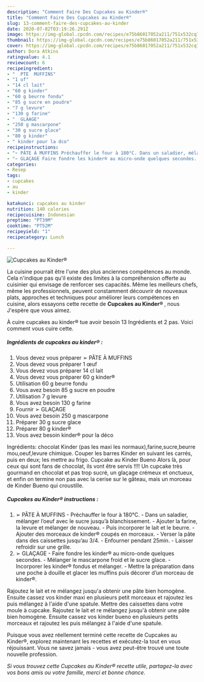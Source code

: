 ```yaml
---
description: "Comment Faire Des Cupcakes au Kinder®"
title: "Comment Faire Des Cupcakes au Kinder®"
slug: 13-comment-faire-des-cupcakes-au-kinder
date: 2020-07-02T03:19:26.291Z
image: https://img-global.cpcdn.com/recipes/e75b86017052a211/751x532cq70/cupcakes-au-kinder-photo-principale-de-la-recette.jpg
thumbnail: https://img-global.cpcdn.com/recipes/e75b86017052a211/751x532cq70/cupcakes-au-kinder-photo-principale-de-la-recette.jpg
cover: https://img-global.cpcdn.com/recipes/e75b86017052a211/751x532cq70/cupcakes-au-kinder-photo-principale-de-la-recette.jpg
author: Dora Atkins
ratingvalue: 4.1
reviewcount: 6
recipeingredient:
- "  PTE  MUFFINS"
- "1 uf"
- "14 cl lait"
- "60 g kinder"
- "60 g beurre fondu"
- "85 g sucre en poudre"
- "7 g levure"
- "130 g farine"
- "  GLAAGE"
- "250 g mascarpone"
- "30 g sucre glace"
- "80 g kinder"
- " kinder pour la dco"
recipeinstructions:
- "➢ PÂTE À MUFFINS Préchauffer le four à 180°C. Dans un saladier, mélanger l’oeuf avec le sucre jusqu’à blanchissement. Ajouter la farine, la levure et mélanger de nouveau. Puis incorporer le lait et le beurre. Ajouter des morceaux de kinder® coupés en morceaux. Verser la pâte dans des caissettes jusqu’au 3/4. Enfourner pendant 25min. Laisser refroidir sur une grille."
- "➢ GLAÇAGE Faire fondre les kinder® au micro-onde quelques secondes. Mélanger le mascarpone froid et le sucre glace. Incorporer les kinder® fondus et mélanger. Mettre la préparation dans une poche à douille et glacer les muffins puis décorer d’un morceau de kinder®."
categories:
- Resep
tags:
- cupcakes
- au
- kinder

katakunci: cupcakes au kinder 
nutrition: 140 calories
recipecuisine: Indonesian
preptime: "PT39M"
cooktime: "PT52M"
recipeyield: "1"
recipecategory: Lunch

---
```



![Cupcakes au Kinder®](https://img-global.cpcdn.com/recipes/e75b86017052a211/751x532cq70/cupcakes-au-kinder-photo-principale-de-la-recette.jpg)

La cuisine pourrait être l'une des plus anciennes compétences au monde. Cela n'indique pas qu'il existe des limites à la compréhension offerte au cuisinier qui envisage de renforcer ses capacités. Même les meilleurs chefs, même les professionnels, peuvent constamment découvrir de nouveaux plats, approches et techniques pour améliorer leurs compétences en cuisine, alors essayons cette recette de <strong> Cupcakes au Kinder® </strong>, nous J'espère que vous aimez.

<!--inarticleads1-->

À cuire cupcakes au kinder® tue avoir besoin 13 Ingrédients et 2 pas. Voici comment vous cuire cette.

##### Ingrédients de cupcakes au kinder® :

1. Vous devez vous préparer  ➢ PÂTE À MUFFINS
1. Vous devez vous préparer 1 œuf
1. Vous devez vous préparer 14 cl lait
1. Vous devez vous préparer 60 g kinder®
1. Utilisation 60 g beurre fondu
1. Vous avez besoin 85 g sucre en poudre
1. Utilisation 7 g levure
1. Vous avez besoin 130 g farine
1. Fournir  ➢ GLAÇAGE
1. Vous avez besoin 250 g mascarpone
1. Préparer 30 g sucre glace
1. Préparer 80 g kinder®
1. Vous avez besoin  kinder® pour la déco


Ingrédients: chocolat Kinder (pas les maxi les normaux),farine,sucre,beurre mou,oeuf,levure chimique. Couper les barres Kinder en suivant les carrés, puis en deux; les mettre au frigo. Cupcake au Kinder Bueno Alors là, pour ceux qui sont fans de chocolat, ils vont être servis !!!! Un cupcake très gourmand en chocolat et pas trop sucré, un glaçage crémeux et onctueux, et enfin on termine non pas avec la cerise sur le gâteau, mais un morceau de Kinder Bueno qui croustille. 

<!--inarticleads2-->

##### Cupcakes au Kinder® instructions :

1. ➢ PÂTE À MUFFINS - Préchauffer le four à 180°C. - Dans un saladier, mélanger l’oeuf avec le sucre jusqu’à blanchissement. - Ajouter la farine, la levure et mélanger de nouveau. - Puis incorporer le lait et le beurre. - Ajouter des morceaux de kinder® coupés en morceaux. - Verser la pâte dans des caissettes jusqu’au 3/4. - Enfourner pendant 25min. - Laisser refroidir sur une grille.
1. ➢ GLAÇAGE - Faire fondre les kinder® au micro-onde quelques secondes. - Mélanger le mascarpone froid et le sucre glace. - Incorporer les kinder® fondus et mélanger. - Mettre la préparation dans une poche à douille et glacer les muffins puis décorer d’un morceau de kinder®.


Rajoutez le lait et re mélangez jusqu&#39;a obtenir une pâte bien homogène. Ensuite cassez vos kinder maxi en plusieurs petit morceaux et rajoutez les puis mélangez à l&#39;aide d&#39;une spatule. Mettre des caissettes dans votre moule à cupcake. Rajoutez le lait et re mélangez jusqu&#39;à obtenir une pâte bien homogène. Ensuite cassez vos kinder bueno en plusieurs petits morceaux et rajoutez les puis mélangez à l&#39;aide d&#39;une spatule. 

<!--inarticleads1-->

<p>
Puisque vous avez réellement terminé cette recette de Cupcakes au Kinder®, explorez maintenant les recettes et exécutez-la tout en vous réjouissant. Vous ne savez jamais - vous avez peut-être trouvé une toute nouvelle profession.
</p>

<p>
<i>Si vous trouvez cette Cupcakes au Kinder® recette utile, partagez-la avec vos bons amis ou votre famille, merci et bonne chance.</i>
</p>
